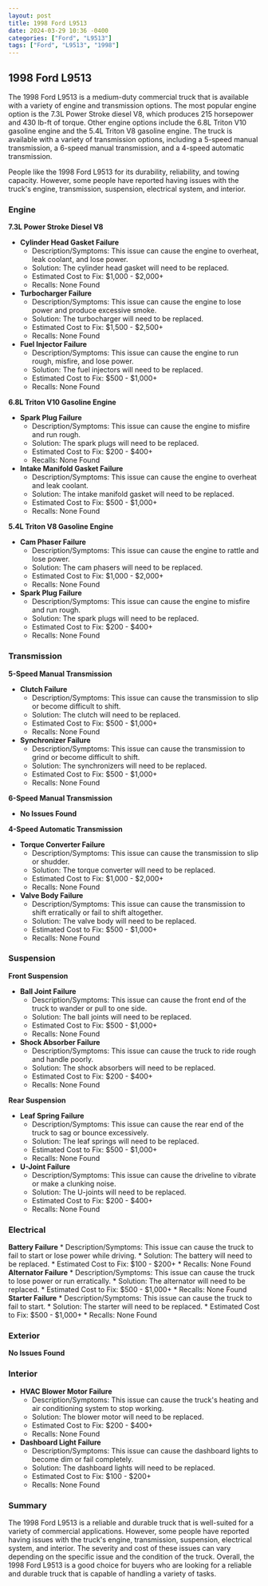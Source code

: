 ```yaml
---
layout: post
title: 1998 Ford L9513
date: 2024-03-29 10:36 -0400
categories: ["Ford", "L9513"]
tags: ["Ford", "L9513", "1998"]
---
```

## 1998 Ford L9513

The 1998 Ford L9513 is a medium-duty commercial truck that is available with a variety of engine and transmission options. The most popular engine option is the 7.3L Power Stroke diesel V8, which produces 215 horsepower and 430 lb-ft of torque. Other engine options include the 6.8L Triton V10 gasoline engine and the 5.4L Triton V8 gasoline engine. The truck is available with a variety of transmission options, including a 5-speed manual transmission, a 6-speed manual transmission, and a 4-speed automatic transmission.

People like the 1998 Ford L9513 for its durability, reliability, and towing capacity. However, some people have reported having issues with the truck's engine, transmission, suspension, electrical system, and interior.

### Engine
**7.3L Power Stroke Diesel V8**

* **Cylinder Head Gasket Failure**
    * Description/Symptoms: This issue can cause the engine to overheat, leak coolant, and lose power.
    * Solution: The cylinder head gasket will need to be replaced.
    * Estimated Cost to Fix: $1,000 - $2,000+
    * Recalls: None Found
* **Turbocharger Failure**
    * Description/Symptoms: This issue can cause the engine to lose power and produce excessive smoke.
    * Solution: The turbocharger will need to be replaced.
    * Estimated Cost to Fix: $1,500 - $2,500+
    * Recalls: None Found
* **Fuel Injector Failure**
    * Description/Symptoms: This issue can cause the engine to run rough, misfire, and lose power.
    * Solution: The fuel injectors will need to be replaced.
    * Estimated Cost to Fix: $500 - $1,000+
    * Recalls: None Found

**6.8L Triton V10 Gasoline Engine**

* **Spark Plug Failure**
    * Description/Symptoms: This issue can cause the engine to misfire and run rough.
    * Solution: The spark plugs will need to be replaced.
    * Estimated Cost to Fix: $200 - $400+
    * Recalls: None Found
* **Intake Manifold Gasket Failure**
    * Description/Symptoms: This issue can cause the engine to overheat and leak coolant.
    * Solution: The intake manifold gasket will need to be replaced.
    * Estimated Cost to Fix: $500 - $1,000+
    * Recalls: None Found

**5.4L Triton V8 Gasoline Engine**

* **Cam Phaser Failure**
    * Description/Symptoms: This issue can cause the engine to rattle and lose power.
    * Solution: The cam phasers will need to be replaced.
    * Estimated Cost to Fix: $1,000 - $2,000+
    * Recalls: None Found
* **Spark Plug Failure**
    * Description/Symptoms: This issue can cause the engine to misfire and run rough.
    * Solution: The spark plugs will need to be replaced.
    * Estimated Cost to Fix: $200 - $400+
    * Recalls: None Found

### Transmission
**5-Speed Manual Transmission**

* **Clutch Failure**
    * Description/Symptoms: This issue can cause the transmission to slip or become difficult to shift.
    * Solution: The clutch will need to be replaced.
    * Estimated Cost to Fix: $500 - $1,000+
    * Recalls: None Found
* **Synchronizer Failure**
    * Description/Symptoms: This issue can cause the transmission to grind or become difficult to shift.
    * Solution: The synchronizers will need to be replaced.
    * Estimated Cost to Fix: $500 - $1,000+
    * Recalls: None Found

**6-Speed Manual Transmission**

* **No Issues Found**

**4-Speed Automatic Transmission**

* **Torque Converter Failure**
    * Description/Symptoms: This issue can cause the transmission to slip or shudder.
    * Solution: The torque converter will need to be replaced.
    * Estimated Cost to Fix: $1,000 - $2,000+
    * Recalls: None Found
* **Valve Body Failure**
    * Description/Symptoms: This issue can cause the transmission to shift erratically or fail to shift altogether.
    * Solution: The valve body will need to be replaced.
    * Estimated Cost to Fix: $500 - $1,000+
    * Recalls: None Found

### Suspension
**Front Suspension**

* **Ball Joint Failure**
    * Description/Symptoms: This issue can cause the front end of the truck to wander or pull to one side.
    * Solution: The ball joints will need to be replaced.
    * Estimated Cost to Fix: $500 - $1,000+
    * Recalls: None Found
* **Shock Absorber Failure**
    * Description/Symptoms: This issue can cause the truck to ride rough and handle poorly.
    * Solution: The shock absorbers will need to be replaced.
    * Estimated Cost to Fix: $200 - $400+
    * Recalls: None Found

**Rear Suspension**

* **Leaf Spring Failure**
    * Description/Symptoms: This issue can cause the rear end of the truck to sag or bounce excessively.
    * Solution: The leaf springs will need to be replaced.
    * Estimated Cost to Fix: $500 - $1,000+
    * Recalls: None Found
* **U-Joint Failure**
    * Description/Symptoms: This issue can cause the driveline to vibrate or make a clunking noise.
    * Solution: The U-joints will need to be replaced.
    * Estimated Cost to Fix: $200 - $400+
    * Recalls: None Found

### Electrical
**Battery Failure**
    * Description/Symptoms: This issue can cause the truck to fail to start or lose power while driving.
    * Solution: The battery will need to be replaced.
    * Estimated Cost to Fix: $100 - $200+
    * Recalls: None Found
**Alternator Failure**
    * Description/Symptoms: This issue can cause the truck to lose power or run erratically.
    * Solution: The alternator will need to be replaced.
    * Estimated Cost to Fix: $500 - $1,000+
    * Recalls: None Found
**Starter Failure**
    * Description/Symptoms: This issue can cause the truck to fail to start.
    * Solution: The starter will need to be replaced.
    * Estimated Cost to Fix: $500 - $1,000+
    * Recalls: None Found

### Exterior
**No Issues Found**

### Interior
* **HVAC Blower Motor Failure**
    * Description/Symptoms: This issue can cause the truck's heating and air conditioning system to stop working.
    * Solution: The blower motor will need to be replaced.
    * Estimated Cost to Fix: $200 - $400+
    * Recalls: None Found
* **Dashboard Light Failure**
    * Description/Symptoms: This issue can cause the dashboard lights to become dim or fail completely.
    * Solution: The dashboard lights will need to be replaced.
    * Estimated Cost to Fix: $100 - $200+
    * Recalls: None Found

### Summary

The 1998 Ford L9513 is a reliable and durable truck that is well-suited for a variety of commercial applications. However, some people have reported having issues with the truck's engine, transmission, suspension, electrical system, and interior. The severity and cost of these issues can vary depending on the specific issue and the condition of the truck. Overall, the 1998 Ford L9513 is a good choice for buyers who are looking for a reliable and durable truck that is capable of handling a variety of tasks.
